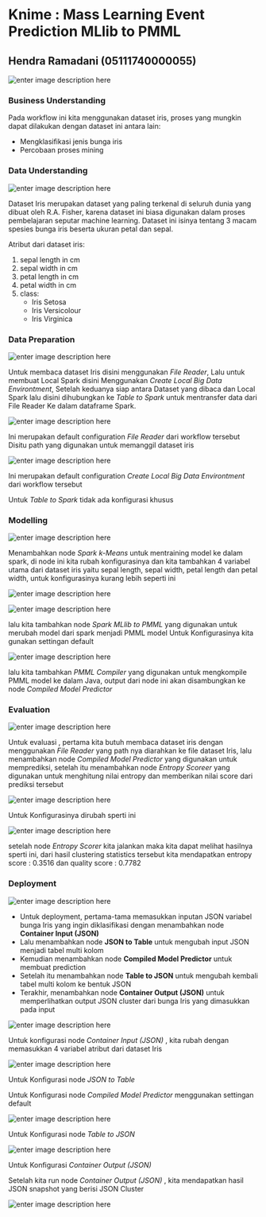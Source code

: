 # Knime : Mass Learning Event Prediction MLlib to PMML
## Hendra Ramadani (05111740000055)

![enter image description here](Dokumentasi/workflow.PNG)

### Business Understanding
Pada workflow ini kita menggunakan dataset iris, proses yang mungkin dapat dilakukan dengan dataset ini antara lain:
- Mengklasifikasi jenis bunga iris 
- Percobaan proses mining

### Data Understanding
![enter image description here](Dokumentasi/iris.PNG)

Dataset Iris merupakan dataset yang paling terkenal di seluruh dunia yang dibuat oleh R.A. Fisher, karena dataset ini biasa digunakan dalam proses pembelajaran seputar machine learning. Dataset ini isinya tentang 3 macam spesies bunga iris beserta ukuran petal dan sepal.

Atribut dari dataset iris:
1. sepal length in cm
2. sepal width in cm
3. petal length in cm
4. petal width in cm
5. class:
    - Iris Setosa
    - Iris Versicolour
    - Iris Virginica

### Data Preparation
![enter image description here](Dokumentasi/dataprep.PNG)

Untuk membaca dataset Iris disini menggunakan _File Reader_, Lalu untuk membuat Local Spark disini Menggunakan _Create Local Big Data Environtment_, Setelah keduanya siap antara Dataset yang dibaca dan Local Spark lalu disini dihubungkan ke _Table to Spark_ untuk mentransfer data dari File Reader Ke dalam dataframe Spark.

![enter image description here](Dokumentasi/filereader.PNG)

Ini merupakan default configuration _File Reader_ dari workflow tersebut
Disitu path yang digunakan untuk memanggil dataset iris

![enter image description here](Dokumentasi/local_big_data.PNG)

Ini merupakan default configuration _Create Local Big Data Environtment_ dari workflow tersebut

Untuk _Table to Spark_ tidak ada konfigurasi khusus

### Modelling
![enter image description here](Dokumentasi/modelling.PNG)

Menambahkan node _Spark k-Means_ untuk mentraining model ke dalam spark, di node ini kita rubah konfigurasinya dan kita tambahkan 4 variabel utama dari dataset iris yaitu sepal length, sepal width, petal length dan petal width, untuk konfigurasinya kurang lebih seperti ini

![enter image description here](Dokumentasi/kmeans.PNG)

![enter image description here](Dokumentasi/spark_mllib_to_pmml.PNG)

lalu kita tambahkan node _Spark MLlib to PMML_ yang digunakan untuk merubah model dari spark menjadi PMML model
Untuk Konfigurasinya kita gunakan settingan default

![enter image description here](Dokumentasi/pmml_compiler.PNG)

lalu kita tambahkan _PMML Compiler_ yang digunakan untuk mengkompile PMML model ke dalam Java, output dari node ini akan disambungkan ke node _Compiled Model Predictor_

### Evaluation
![enter image description here](Dokumentasi/evaluation.PNG)

Untuk evaluasi , pertama kita butuh membaca dataset iris dengan menggunakan _File Reader_ yang path nya diarahkan ke file dataset Iris, lalu menambahkan node _Compiled Model Predictor_ yang digunakan untuk memprediksi, setelah itu menambahkan node _Entropy Scoreer_ yang digunakan untuk menghitung nilai entropy dan memberikan nilai score dari prediksi tersebut

![enter image description here](Dokumentasi/entropy_score.PNG)

Untuk Konfigurasinya dirubah sperti ini

![enter image description here](Dokumentasi/clustering_statistics.PNG)

setelah node _Entropy Scorer_ kita jalankan maka kita dapat melihat hasilnya sperti ini, dari hasil clustering statistics tersebut kita mendapatkan entropy score : 0.3516 dan quality score : 0.7782

### Deployment
![enter image description here](Dokumentasi/deployment.PNG)

- Untuk deployment, pertama-tama memasukkan inputan JSON variabel bunga Iris yang ingin diklasifikasi dengan menambahkan node **Container Input (JSON)**
- Lalu menambahkan node **JSON to Table** untuk mengubah input JSON menjadi tabel multi kolom
- Kemudian menambahkan node **Compiled Model Predictor** untuk membuat prediction
- Setelah itu menambahkan node **Table to JSON** untuk mengubah kembali tabel multi kolom ke bentuk JSON
- Terakhir, menambahkan node **Container Output (JSON)** untuk memperlihatkan output JSON cluster dari bunga Iris yang dimasukkan pada input

![enter image description here](Dokumentasi/container_input.PNG)

Untuk konfigurasi node _Container Input (JSON)_ , kita rubah dengan memasukkan 4 variabel atribut dari dataset Iris

![enter image description here](Dokumentasi/json_table.PNG)

Untuk Konfigurasi node _JSON to Table_

Untuk Konfigurasi node _Compiled Model Predictor_ menggunakan settingan default

![enter image description here](Dokumentasi/table_json.PNG)

Untuk Konfigurasi node _Table to JSON_

![enter image description here](Dokumentasi/container_output.PNG)

Untuk Konfigurasi _Container Output (JSON)_

Setelah kita run node _Container Output (JSON)_ , kita mendapatkan hasil JSON snapshot yang berisi JSON Cluster

![enter image description here](Dokumentasi/result_container_output.PNG)